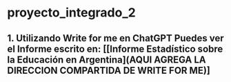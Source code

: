 # proyecto_integrado_2
## 1. Utilizando Write for me en ChatGPT Puedes ver el Informe escrito en: [[Informe Estadístico sobre la Educación en Argentina](**AQUI AGREGA LA DIRECCION COMPARTIDA DE WRITE FOR ME)**]
